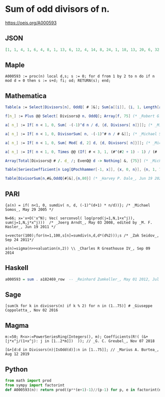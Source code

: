 # Sum of odd divisors of n\.
https://oeis.org/A000593
## JSON
```JSON
[1, 1, 4, 1, 6, 4, 8, 1, 13, 6, 12, 4, 14, 8, 24, 1, 18, 13, 20, 6, 32, 12, 24, 4, 31, 14, 40, 8, 30, 24, 32, 1, 48, 18, 48, 13, 38, 20, 56, 6, 42, 32, 44, 12, 78, 24, 48, 4, 57, 31, 72, 14, 54, 40, 72, 8, 80, 30, 60, 24, 62, 32, 104, 1, 84, 48, 68, 18, 96, 48, 72, 13, 74, 38, 124]
```
## Maple
```Maple
A000593 := proc(n) local d,s; s := 0; for d from 1 by 2 to n do if n mod d = 0 then s := s+d; fi; od; RETURN(s); end;
```
## Mathematica
```Mathematica
Table[a := Select[Divisors[n], OddQ[ # ]&]; Sum[a[[i]], {i, 1, Length[a]}], {n, 1, 60}] (* _Stefan Steinerberger_, Apr 01 2006 *)
```
```Mathematica
f[n_] := Plus @@ Select[ Divisors@ n, OddQ]; Array[f, 75] (* _Robert G. Wilson v_, Jun 19 2011 *)
```
```Mathematica
a[ n_] := If[ n < 1, 0, Sum[ -(-1)^d n / d, {d, Divisors[ n]}]]; (* _Michael Somos_, May 17 2013 *)
```
```Mathematica
a[ n_] := If[ n < 1, 0, DivisorSum[ n, -(-1)^# n / # &]]; (* _Michael Somos_, May 17 2013 *)
```
```Mathematica
a[ n_] := If[ n < 1, 0, Sum[ Mod[ d, 2] d, {d, Divisors[ n]}]]; (* _Michael Somos_, May 17 2013 *)
```
```Mathematica
a[ n_] := If[ n < 1, 0, Times @@ (If[ # < 3, 1, (#^(#2 + 1) - 1) / (# - 1)] & @@@ FactorInteger @ n)]; (* _Michael Somos_, Aug 15 2015 *)
```
```Mathematica
Array[Total[Divisors@ # /. d_ /; EvenQ@ d -> Nothing] &, {75}] (* _Michael De Vlieger_, Apr 07 2016 *)
```
```Mathematica
Table[SeriesCoefficient[n Log[QPochhammer[-1, x]], {x, 0, n}], {n, 1, 75}] (* _Vladimir Reshetnikov_, Nov 21 2016 *)
```
```Mathematica
Table[DivisorSum[n,#&,OddQ[#]&],{n,80}] (* _Harvey P. Dale_, Jun 19 2021 *)
```
## PARI
```PARI
{a(n) = if( n<1, 0, sumdiv( n, d, (-1)^(d+1) * n/d))}; /* _Michael Somos_, May 29 2005 */
```
```PARI
N=66; x='x+O('x^N); Vec( serconvol( log(prod(j=1,N,1+x^j)), sum(j=1,N,j*x^j)))  /* _Joerg Arndt_, May 03 2008, edited by _M. F. Hasler_, Jun 19 2011 */
```
```PARI
s=vector(100);for(n=1,100,s[n]=sumdiv(n,d,d*(d%2)));s /* _Zak Seidov_, Sep 24 2011*/
```
```PARI
a(n)=sigma(n>>valuation(n,2)) \\ _Charles R Greathouse IV_, Sep 09 2014
```
## Haskell
```Haskell
a000593 = sum . a182469_row  -- _Reinhard Zumkeller_, May 01 2012, Jul 25 2011
```
## Sage
```Sage
[sum(k for k in divisors(n) if k % 2) for n in (1..75)] # _Giuseppe Coppoletta_, Nov 02 2016
```
## Magma
```Magma
m:=50; R<x>:=PowerSeriesRing(Integers(), m); Coefficients(R!( (&+[j*x^j/(1+x^j): j in [1..2*m]])  )); // _G. C. Greubel_, Nov 07 2018
```
```Magma
[&+[d:d in Divisors(n)|IsOdd(d)]:n in [1..75]]; // _Marius A. Burtea_, Aug 12 2019
```
## Python
```Python
from math import prod
from sympy import factorint
def A000593(n): return prod((p**(e+1)-1)//(p-1) for p, e in factorint(n).items() if p > 2) # _Chai Wah Wu_, Sep 09 2021
```
